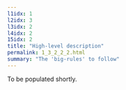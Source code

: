 ```yaml
---
l1idx: 1
l2idx: 3
l3idx: 2
l4idx: 2
15idx: 2
title: "High-level description"
permalink: 1_3_2_2_2.html
summary: "The 'big-rules' to follow"
---
```


To be populated shortly.